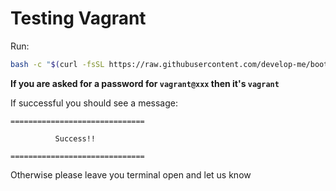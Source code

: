 # Testing Vagrant

Run:

```bash
bash -c "$(curl -fsSL https://raw.githubusercontent.com/develop-me/bootcamp--setup/master/vagrant/test.sh)"
```

**If you are asked for a password for `vagrant@xxx` then it's `vagrant`**

If successful you should see a message:

```
==============================

          Success!!

==============================
```

Otherwise please leave you terminal open and let us know
